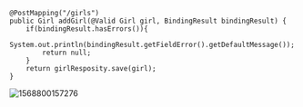 ```
@PostMapping("/girls")  
public Girl addGirl(@Valid Girl girl, BindingResult bindingResult) {  
    if(bindingResult.hasErrors()){  
        System.out.println(bindingResult.getFieldError().getDefaultMessage());  
        return null;  
    }  
    return girlResposity.save(girl);  
} 
```

![1568800157276](C:\Users\cheng\AppData\Roaming\Typora\typora-user-images\1568800157276.png)

